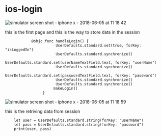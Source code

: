 # ios-login

![simulator screen shot - iphone x - 2018-06-05 at 11 18 42](https://user-images.githubusercontent.com/39940314/40958977-db12260e-68b8-11e8-9b5d-a82cacd3ea43.png)

this is the first page and  this is the way to store data in the session




                @objc func handleLogin() {
                           UserDefaults.standard.set(true, forKey: "isLoggedIn")
                           UserDefaults.standard.synchronize()
                           UserDefaults.standard.set(userNameTextField.text, forKey: "userName")
                           UserDefaults.standard.synchronize()
                           UserDefaults.standard.set(passwordTextField.text, forKey: "password")
                           UserDefaults.standard.synchronize()
                           UserDefaults.standard.synchronize()
                          makeLogin()
                     }
    


![simulator screen shot - iphone x - 2018-06-05 at 11 18 59](https://user-images.githubusercontent.com/39940314/40958988-e3fdb2a6-68b8-11e8-846c-a875b131f0f7.png)

 this is the retriving data from session



        let user = UserDefaults.standard.string(forKey: "userName")
        let pass = UserDefaults.standard.string(forKey: "password")
        print(user, pass)
